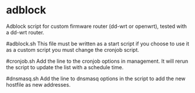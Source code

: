 # adblock
Adblock script for custom firmware router (dd-wrt or openwrt), tested with a dd-wrt router.

#adblock.sh
This file must be written as a start script if you choose to use it as a custom script you must change the cronjob script.

#cronjob.sh
Add the line to the cronjob options in management. It will rerun the script to update the list with a schedule time.

#dnsmasq.sh
Add the line to dnsmasq options in the script to add the new hostfile as new addresses.

